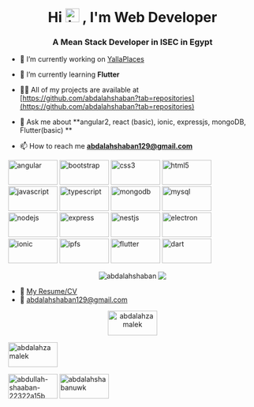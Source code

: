 <h1 align="center">Hi <img src="https://user-images.githubusercontent.com/1303154/88677602-1635ba80-d120-11ea-84d8-d263ba5fc3c0.gif" width="28px" alt="hi">
, I'm Web Developer</h1>
<h3 align="center">A Mean Stack Developer in ISEC in Egypt</h3>

- 🔭 I’m currently working on [YallaPlaces](https://drive.google.com/file/d/1OeB9A9LKI_UIo5Kf1VRqddShlZcUlD9h/view?usp=sharing)

- 🌱 I’m currently learning **Flutter**

- 👨‍💻 All of my projects are available at [https://github.com/abdalahshaban?tab=repositories](https://github.com/abdalahshaban?tab=repositories)

- 💬 Ask me about **angular2, react (basic), ionic, expressjs, mongoDB, Flutter(basic) **

- 📫 How to reach me **abdalahshaban129@gmail.com**

<p align="left">

<img src="https://cdn.jsdelivr.net/npm/simple-icons@3.1.0/icons/angular.svg" title="angular" alt="angular" width="100" height="50"/>
<img src="https://cdn.jsdelivr.net/npm/simple-icons@3.1.0/icons/bootstrap.svg" title="bootstrap" alt="bootstrap" width="100" height="50"/>
<img src="https://cdn.jsdelivr.net/npm/simple-icons@3.1.0/icons/css3.svg" title="css3" alt="css3" width="100" height="50"/> 
<img src="https://cdn.jsdelivr.net/npm/simple-icons@3.1.0/icons/html5.svg" title="html5" alt="html5" width="100" height="50"/>
<img src="https://cdn.jsdelivr.net/npm/simple-icons@3.1.0/icons/javascript.svg" title="javascript" alt="javascript" width="100" height="50"/> 
<img src="https://cdn.jsdelivr.net/npm/simple-icons@3.1.0/icons/typescript.svg" title="typescript" alt="typescript" width="100" height="50"/> 
<img src="https://cdn.jsdelivr.net/npm/simple-icons@3.1.0/icons/mongodb.svg" title="mongodb" alt="mongodb" width="100" height="50"/>
<img src="https://cdn.jsdelivr.net/npm/simple-icons@3.1.0/icons/mysql.svg" title="mysql" alt="mysql" width="100" height="50"/> 
<img src="https://cdn.jsdelivr.net/npm/simple-icons@4.5.0/icons/node-dot-js.svg" title="nodejs" alt="nodejs" width="100" height="50"/> 
<img src="https://cdn.jsdelivr.net/npm/simple-icons@4.5.0/icons/express.svg" title="express" alt="express" width="100" height="50"/>
<img src="https://cdn.jsdelivr.net/npm/simple-icons@3.1.0/icons/nestjs.svg" title="nestjs" alt="nestjs" width="100" height="50"/>
<img src="https://cdn.jsdelivr.net/npm/simple-icons@3.1.0/icons/electron.svg" title="electron" alt="electron" width="100" height="50"/>
<img src="https://cdn.jsdelivr.net/npm/simple-icons@3.1.0/icons/ionic.svg" title="ionic" alt="ionic" width="100" height="50"/>
<img src="https://cdn.jsdelivr.net/npm/simple-icons@3.1.0/icons/ipfs.svg" title="ipfs" alt="ipfs" width="100" height="50"/>
<img src="https://cdn.jsdelivr.net/npm/simple-icons@3.1.0/icons/flutter.svg" title="flutter" alt="flutter" width="100" height="50"/> 
<img src="https://cdn.jsdelivr.net/npm/simple-icons@3.1.0/icons/dart.svg" title="dart" alt="dart" width="100" height="50"/></p>

<div align="center">
    <img src="https://github-readme-stats.vercel.app/api?username=abdalahshaban&show_icons=true" alt="abdalahshaban" /> 
     <img align="top" src="https://github-readme-stats.vercel.app/api/top-langs/?username=abdalahshaban"/>
</div>

 <!-- [![Top Langs](https://github-readme-stats.vercel.app/api/top-langs/?username=abdalahshaban)](https://github.com/abdalahshaban) -->

- :paperclip: [My Resume/CV](https://drive.google.com/file/d/1YeqDIGNjghlYBKY2vddHgTGN8n4M0qdQ/view?usp=sharing)
- :email: abdalahshaban129@gmail.com

<p align="center">
<a href="https://twitter.com/abdalahzamalek" target="blank"><img align="center" src="https://cdn.jsdelivr.net/npm/simple-icons@3.0.1/icons/twitter.svg" alt="abdalahzamalek" width="100" height="50"/></a>

<a href="https://img.shields.io/twitter/follow/abdalahzamalek?style=social" target="blank"><img align="center" src="https://img.shields.io/twitter/follow/abdalahzamalek?style=social" alt="abdalahzamalek" width="100" height="50"/></a>

<a href="https://linkedin.com/in/abdullah-shaaban-22322a15b" target="blank"><img align="center" src="https://cdn.jsdelivr.net/npm/simple-icons@3.0.1/icons/linkedin.svg" alt="abdullah-shaaban-22322a15b" width="100" height="50"/></a>
<a href="https://fb.com/abdalahshabanuwk" target="blank"><img align="center" src="https://cdn.jsdelivr.net/npm/simple-icons@3.0.1/icons/facebook.svg" alt="abdalahshabanuwk" width="100" height="50"/></a>
</p>
